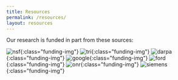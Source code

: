 ```yaml
---
title: Resources
permalink: /resources/
layout: resources
---
```


Our research is funded in part from these sources:

![nsf]({{site.url}}/images/funding/nsf.png){:class="funding-img"}
![tri]({{site.url}}/images/funding/tri.png){:class="funding-img"}
![darpa]({{site.url}}/images/funding/darpa.jpg){:class="funding-img"}
![google]({{site.url}}/images/funding/google.png){:class="funding-img"}
![ford]({{site.url}}/images/funding/ford.png){:class="funding-img"}
![onr]({{site.url}}/images/funding/onr.png){:class="funding-img"}
![siemens]({{site.url}}/images/funding/siemens.png){:class="funding-img"}

